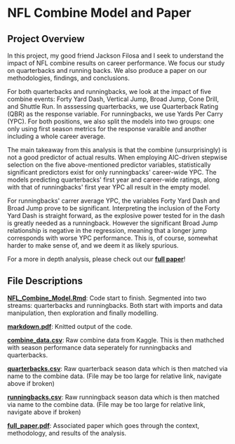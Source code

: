 # NFL Combine Model and Paper
## Project Overview
In this project, my good friend Jackson Filosa and I seek to understand the impact of NFL combine results on career performance.  We focus our study on quarterbacks and running backs.  We also produce a paper on our methodologies, findings, and conclusions.

For both quarterbacks and runningbacks, we look at the impact of five combine events: Forty Yard Dash, Vertical Jump, Broad Jump, Cone Drill, and Shuttle Run.  In asssessing quarterbacks, we use Quarterback Rating (QBR) as the response variable.  For runningbacks, we use Yards Per Carry (YPC).  For both positions, we also split the models into two groups: one only using first season metrics for the response varaible and another including a whole career average. 

The main takeaway from this analysis is that the combine (unsurprisingly) is not a good predictor of actual results.  When employing AIC-driven stepwise selection on the five above-mentioned predictor variables, statistically significant predictors exist for only runningbacks' career-wide YPC. The models predicting quarterbacks' first year and career-wide ratings, along with that of runningbacks' first year YPC all result in the empty model.

For runningbacks' carrer average YPC, the variables Forty Yard Dash and Broad Jump prove to be significant.  Interpreting the inclusion of the Forty Yard Dash is straight forward, as the explosive power tested for in the dash is greatly needed as a runningback.  However the significant Broad Jump relationship is negative in the regression, meaning that a longer jump corresponds with worse YPC performance.  This is, of course, somewhat harder to make sense of, and we deem it as likely spurious.  

For a more in depth analysis, please check out our [**full paper**](full_paper.pdf)!

## File Descriptions
[**NFL_Combine_Model.Rmd**](NFL_Combine_Model.Rmd): Code start to finish. Segmented into two streams: quarterbacks and runningbacks.  Both start with imports and data manipulation, then exploration and finally modelling. 

[**markdown.pdf**](markdown.pdf): Knitted output of the code.

[**combine_data.csv**](combine_data.csv): Raw combine data from Kaggle.  This is then mathched with season performance data seperately for runningbacks and quarterbacks.

[**quarterbacks.csv**](quarterback_data.csv): Raw quarterback season data which is then matched via name to the combine data. (File may be too large for relative link, navigate above if broken)

[**runningbacks.csv**](runningback_data.csv): Raw runningback season data which is then matched via name to the combine data. (File may be too large for relative link, navigate above if broken)

[**full_paper.pdf**](full_paper.pdf): Associated paper which goes through the context, methodology, and results of the analysis.  
